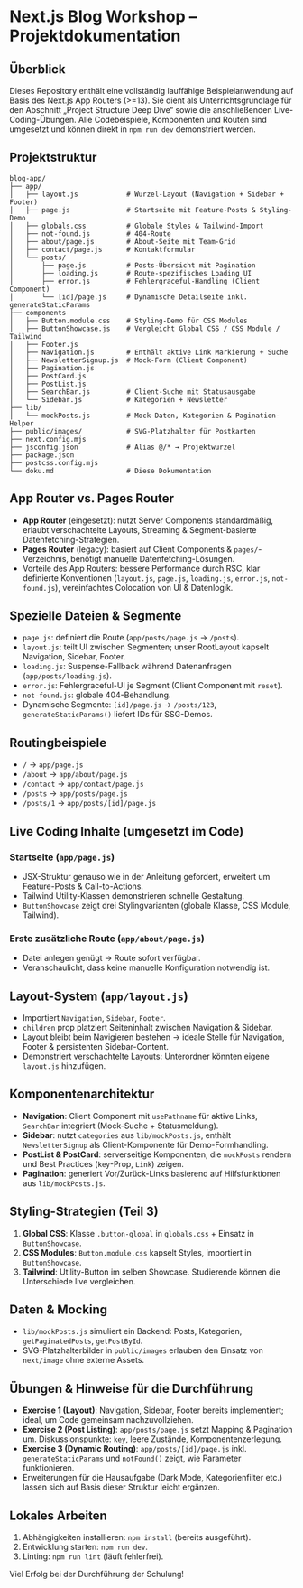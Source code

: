 # Next.js Blog Workshop – Projektdokumentation

## Überblick
Dieses Repository enthält eine vollständig lauffähige Beispielanwendung auf Basis des Next.js App Routers (>=13). Sie dient als Unterrichtsgrundlage für den Abschnitt „Project Structure Deep Dive“ sowie die anschließenden Live-Coding-Übungen. Alle Codebeispiele, Komponenten und Routen sind umgesetzt und können direkt in `npm run dev` demonstriert werden.

## Projektstruktur
```
blog-app/
├── app/
│   ├── layout.js            # Wurzel-Layout (Navigation + Sidebar + Footer)
│   ├── page.js              # Startseite mit Feature-Posts & Styling-Demo
│   ├── globals.css          # Globale Styles & Tailwind-Import
│   ├── not-found.js         # 404-Route
│   ├── about/page.js        # About-Seite mit Team-Grid
│   ├── contact/page.js      # Kontaktformular
│   └── posts/
│       ├── page.js          # Posts-Übersicht mit Pagination
│       ├── loading.js       # Route-spezifisches Loading UI
│       ├── error.js         # Fehlergraceful-Handling (Client Component)
│       └── [id]/page.js     # Dynamische Detailseite inkl. generateStaticParams
├── components
│   ├── Button.module.css    # Styling-Demo für CSS Modules
│   ├── ButtonShowcase.js    # Vergleicht Global CSS / CSS Module / Tailwind
│   ├── Footer.js
│   ├── Navigation.js        # Enthält aktive Link Markierung + Suche
│   ├── NewsletterSignup.js  # Mock-Form (Client Component)
│   ├── Pagination.js
│   ├── PostCard.js
│   ├── PostList.js
│   ├── SearchBar.js         # Client-Suche mit Statusausgabe
│   └── Sidebar.js           # Kategorien + Newsletter
├── lib/
│   └── mockPosts.js         # Mock-Daten, Kategorien & Pagination-Helper
├── public/images/           # SVG-Platzhalter für Postkarten
├── next.config.mjs
├── jsconfig.json            # Alias @/* → Projektwurzel
├── package.json
├── postcss.config.mjs
└── doku.md                  # Diese Dokumentation
```

## App Router vs. Pages Router
- **App Router** (eingesetzt): nutzt Server Components standardmäßig, erlaubt verschachtelte Layouts, Streaming & Segment-basierte Datenfetching-Strategien.
- **Pages Router** (legacy): basiert auf Client Components & `pages/`-Verzeichnis, benötigt manuelle Datenfetching-Lösungen.
- Vorteile des App Routers: bessere Performance durch RSC, klar definierte Konventionen (`layout.js`, `page.js`, `loading.js`, `error.js`, `not-found.js`), vereinfachtes Colocation von UI & Datenlogik.

## Spezielle Dateien & Segmente
- `page.js`: definiert die Route (`app/posts/page.js` → `/posts`).
- `layout.js`: teilt UI zwischen Segmenten; unser RootLayout kapselt Navigation, Sidebar, Footer.
- `loading.js`: Suspense-Fallback während Datenanfragen (`app/posts/loading.js`).
- `error.js`: Fehlergraceful-UI je Segment (Client Component mit `reset`).
- `not-found.js`: globale 404-Behandlung.
- Dynamische Segmente: `[id]/page.js` → `/posts/123`, `generateStaticParams()` liefert IDs für SSG-Demos.

## Routingbeispiele
- `/` → `app/page.js`
- `/about` → `app/about/page.js`
- `/contact` → `app/contact/page.js`
- `/posts` → `app/posts/page.js`
- `/posts/1` → `app/posts/[id]/page.js`

## Live Coding Inhalte (umgesetzt im Code)
### Startseite (`app/page.js`)
- JSX-Struktur genauso wie in der Anleitung gefordert, erweitert um Feature-Posts & Call-to-Actions.
- Tailwind Utility-Klassen demonstrieren schnelle Gestaltung.
- `ButtonShowcase` zeigt drei Stylingvarianten (globale Klasse, CSS Module, Tailwind).

### Erste zusätzliche Route (`app/about/page.js`)
- Datei anlegen genügt → Route sofort verfügbar.
- Veranschaulicht, dass keine manuelle Konfiguration notwendig ist.

## Layout-System (`app/layout.js`)
- Importiert `Navigation`, `Sidebar`, `Footer`.
- `children` prop platziert Seiteninhalt zwischen Navigation & Sidebar.
- Layout bleibt beim Navigieren bestehen → ideale Stelle für Navigation, Footer & persistenten Sidebar-Content.
- Demonstriert verschachtelte Layouts: Unterordner könnten eigene `layout.js` hinzufügen.

## Komponentenarchitektur
- **Navigation**: Client Component mit `usePathname` für aktive Links, `SearchBar` integriert (Mock-Suche + Statusmeldung).
- **Sidebar**: nutzt `categories` aus `lib/mockPosts.js`, enthält `NewsletterSignup` als Client-Komponente für Demo-Formhandling.
- **PostList & PostCard**: serverseitige Komponenten, die `mockPosts` rendern und Best Practices (`key`-Prop, `Link`) zeigen.
- **Pagination**: generiert Vor/Zurück-Links basierend auf Hilfsfunktionen aus `lib/mockPosts.js`.

## Styling-Strategien (Teil 3)
1. **Global CSS**: Klasse `.button-global` in `globals.css` + Einsatz in `ButtonShowcase`.
2. **CSS Modules**: `Button.module.css` kapselt Styles, importiert in `ButtonShowcase`.
3. **Tailwind**: Utility-Button im selben Showcase. Studierende können die Unterschiede live vergleichen.

## Daten & Mocking
- `lib/mockPosts.js` simuliert ein Backend: Posts, Kategorien, `getPaginatedPosts`, `getPostById`.
- SVG-Platzhalterbilder in `public/images` erlauben den Einsatz von `next/image` ohne externe Assets.

## Übungen & Hinweise für die Durchführung
- **Exercise 1 (Layout)**: Navigation, Sidebar, Footer bereits implementiert; ideal, um Code gemeinsam nachzuvollziehen.
- **Exercise 2 (Post Listing)**: `app/posts/page.js` setzt Mapping & Pagination um. Diskussionspunkte: `key`, leere Zustände, Komponentenzerlegung.
- **Exercise 3 (Dynamic Routing)**: `app/posts/[id]/page.js` inkl. `generateStaticParams` und `notFound()` zeigt, wie Parameter funktionieren.
- Erweiterungen für die Hausaufgabe (Dark Mode, Kategorienfilter etc.) lassen sich auf Basis dieser Struktur leicht ergänzen.

## Lokales Arbeiten
1. Abhängigkeiten installieren: `npm install` (bereits ausgeführt).
2. Entwicklung starten: `npm run dev`.
3. Linting: `npm run lint` (läuft fehlerfrei).

Viel Erfolg bei der Durchführung der Schulung!
